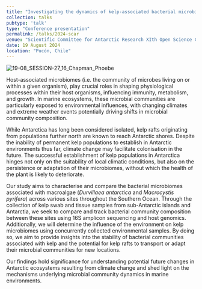 ```yaml
---
title: "Investigating the dynamics of kelp-associated bacterial microbiomes in Antarctic and sub-Antarctic environments"
collection: talks
pubtype: 'talk'
type: "Conference presentation"
permalink: /talks/2024-scar
venue: "Scientific Committee for Antarctic Research XIth Open Science Conference"
date: 19 August 2024
location: "Pucón, Chile"
---
```

![19-08_SESSION-27_16_Chapman_Phoebe](https://github.com/user-attachments/assets/85ebd4a4-bb98-4843-9b3c-cbc73c1a24ac)

Host-associated microbiomes (i.e. the community of microbes living on or within a given organism), play crucial roles in shaping physiological processes within their host organisms, influencing immunity, metabolism, and growth. In marine ecosystems, these microbial communities are particularly exposed to environmental influences, with changing climates and extreme weather events potentially driving shifts in microbial community composition. 

While Antarctica has long been considered isolated, kelp rafts originating from populations further north are known to reach Antarctic shores. Despite the inability of permanent kelp populations to establish in Antarctic environments thus far, climate change may facilitate colonisation in the future. The successful establishment of kelp populations in Antarctica hinges not only on the suitability of local climatic conditions, but also on the persistence or adaptation of their microbiomes, without which the health of the plant is likely to deteriorate.

Our study aims to characterise and compare the bacterial microbiomes associated with macroalgae (<i>Durvillaea antarctica</i> and <i>Macrocystis pyrifera</i>) across various sites throughout the Southern Ocean. Through the collection of kelp swab and tissue samples from sub-Antarctic islands and Antarctia, we seek to compare and track bacterial community composition between these sites using 16S amplicon sequencing and host genomics. Additionally, we will determine the influence of the environment on kelp microbiomes using concurrently collected environmental samples. By doing so, we aim to provide insights into the stability of bacterial communities associated with kelp and the potential for kelp rafts to transport or adapt their microbial communities for new locations.

Our findings hold significance for understanding potential future changes in Antarctic ecosystems resulting from climate change and shed light on the mechanisms underlying microbial community dynamics in marine environments.


